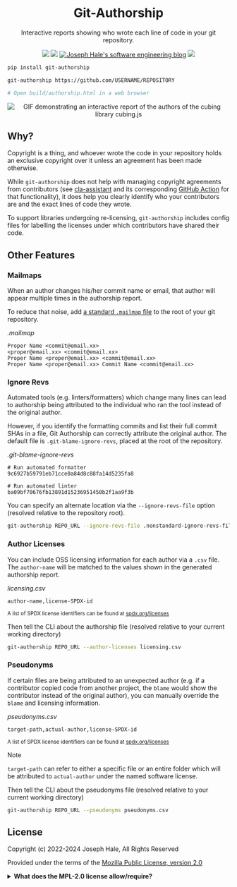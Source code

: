 <!--
 Copyright (c) 2022 Joseph Hale
 
 This Source Code Form is subject to the terms of the Mozilla Public
 License, v. 2.0. If a copy of the MPL was not distributed with this
 file, You can obtain one at http://mozilla.org/MPL/2.0/.
-->

<div align="center">

# Git-Authorship

Interactive reports showing who wrote each line of code in your git repository.

<!-- BADGES -->
[![](https://badgen.net/github/license/thehale/git-authorship)](https://github.com/thehale/git-authorship/blob/master/LICENSE)
[![](https://badgen.net/badge/icon/Sponsor/pink?icon=github&label)](https://github.com/sponsors/thehale)
[![Joseph Hale's software engineering blog](https://jhale.dev/badges/website.svg)](https://jhale.dev)
[![](https://jhale.dev/badges/follow.svg)](https://www.linkedin.com/comm/mynetwork/discovery-see-all?usecase=PEOPLE_FOLLOWS&followMember=thehale)
</div>

```bash
pip install git-authorship

git-authorship https://github.com/USERNAME/REPOSITORY

# Open build/authorship.html in a web browser
```
<div align="center">

![GIF demonstrating an interactive report of the authors of the cubing library
cubing.js](https://github.com/thehale/git-authorship/blob/master/docs/git-authorship-demo-cubingjs.gif?raw=true)

</div>

## Why?

Copyright is a thing, and whoever wrote the code in your repository holds an
exclusive copyright over it unless an agreement has been made otherwise. 

While `git-authorship` does not help with managing copyright agreements from
contributors (see
[cla-assistant](https://github.com/cla-assistant/cla-assistant) and its
corresponding [GitHub
Action](https://github.com/contributor-assistant/github-action) for that
functionality), it does help you clearly identify who your contributors are and
the exact lines of code they wrote.


To support libraries undergoing re-licensing, `git-authorship` includes config
files for labelling the licenses under which contributors have shared their code.

## Other Features

### Mailmaps

When an author changes his/her commit name or email, that author will appear
multiple times in the authorship report.

To reduce that noise, add [a standard `.mailmap`
file](https://git-scm.com/docs/git-blame/2.15.4#_mapping_authors) to the root of
your git repository.

_.mailmap_
```
Proper Name <commit@email.xx>
<proper@email.xx> <commit@email.xx>
Proper Name <proper@email.xx> <commit@email.xx>
Proper Name <proper@email.xx> Commit Name <commit@email.xx>
```

### Ignore Revs

Automated tools (e.g. linters/formatters) which change many lines can lead to
authorship being attributed to the individual who ran the tool instead of the
original author.

However, if you identify the formatting commits and list their full commit SHAs
in a file, Git Authorship can correctly attribute the original author. The
default file is `.git-blame-ignore-revs`, placed at the root of the repository.

_.git-blame-ignore-revs_
```
# Run automated formatter
9c6927b59791eb71cce0a84d8c88fa14d5235fa8

# Run automated linter
ba09bf70676fb13891d15236951450b2f1aa9f3b
```

You can specify an alternate location via the `--ignore-revs-file` option
(resolved relative to the repository root).

```bash
git-authorship REPO_URL --ignore-revs-file .nonstandard-ignore-revs-file
```

### Author Licenses

You can include OSS licensing information for each author via a `.csv` file. 
The `author-name` will be matched to the values shown in the generated
authorship report.

_licensing.csv_ 
```
author-name,license-SPDX-id
```

<sub>A list of SPDX license identifiers can be found at [spdx.org/licenses](https://spdx.org/licenses)</sub>

Then tell the CLI about the authorship file (resolved relative to your current
working directory)

```bash
git-authorship REPO_URL --author-licenses licensing.csv
```

### Pseudonyms
If certain files are being attributed to an unexpected author (e.g. if a
contributor copied code from another project, the `blame` would show the
contributor instead of the original author), you can manually override the
`blame` and licensing information.

_pseudonyms.csv_
```
target-path,actual-author,license-SPDX-id
```
<sub>A list of SPDX license identifiers can be found at [spdx.org/licenses](https://spdx.org/licenses)</sub>

> [!NOTE]
> `target-path` can refer to either a specific file or an entire folder which will be attributed to `actual-author` under the named software license.


Then tell the CLI about the pseudonyms file (resolved relative to your current
working directory)

```bash
git-authorship REPO_URL --pseudonyms pseudonyms.csv
```

## License
Copyright (c) 2022-2024 Joseph Hale, All Rights Reserved

Provided under the terms of the [Mozilla Public License, version 2.0](./LICENSE)

<details>

<summary><b>What does the MPL-2.0 license allow/require?</b></summary>

### TL;DR

You can use files from this project in both open source and proprietary
applications, provided you include the above attribution. However, if
you modify any code in this project, or copy blocks of it into your own
code, you must publicly share the resulting files (note, not your whole
program) under the MPL-2.0. The best way to do this is via a Pull
Request back into this project.

If you have any other questions, you may also find Mozilla's [official
FAQ](https://www.mozilla.org/en-US/MPL/2.0/FAQ/) for the MPL-2.0 license
insightful.

If you dislike this license, you can contact me about negotiating a paid
contract with different terms.

**Disclaimer:** This TL;DR is just a summary. All legal questions
regarding usage of this project must be handled according to the
official terms specified in the `LICENSE` file.

### Why the MPL-2.0 license?

I believe that an open-source software license should ensure that code
can be used everywhere.

Strict copyleft licenses, like the GPL family of licenses, fail to
fulfill that vision because they only permit code to be used in other
GPL-licensed projects. Permissive licenses, like the MIT and Apache
licenses, allow code to be used everywhere but fail to prevent
proprietary or GPL-licensed projects from limiting access to any
improvements they make.

In contrast, the MPL-2.0 license allows code to be used in any software
project, while ensuring that any improvements remain available for
everyone.

</details>
